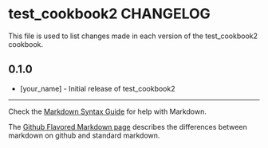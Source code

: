 # test_cookbook2 CHANGELOG

This file is used to list changes made in each version of the test_cookbook2 cookbook.

## 0.1.0
- [your_name] - Initial release of test_cookbook2

- - -
Check the [Markdown Syntax Guide](http://daringfireball.net/projects/markdown/syntax) for help with Markdown.

The [Github Flavored Markdown page](http://github.github.com/github-flavored-markdown/) describes the differences between markdown on github and standard markdown.
